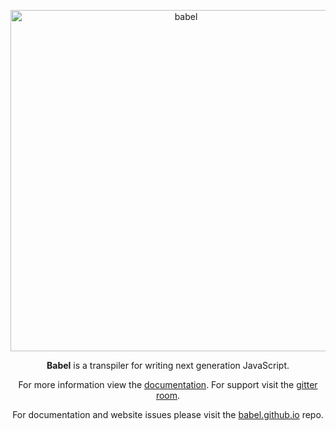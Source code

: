 <p align="center">
  <a href="https://babeljs.io/">
    <img alt="babel" src="https://raw.githubusercontent.com/babel/logo/master/logo.png" width="546">
  </a>
</p>

<p align="center">
  <strong>Babel</strong> is a transpiler for writing next generation JavaScript.
</p>

<p align="center">
  For more information view the <a href="https://babeljs.io/">documentation</a>. For
  support visit the <a href="https://gitter.im/babel/babel">gitter room</a>.
</p>

<p align="center">
  For documentation and website issues please visit the <a href="https://github.com/babel/babel.github.io">babel.github.io</a> repo.
</p>
